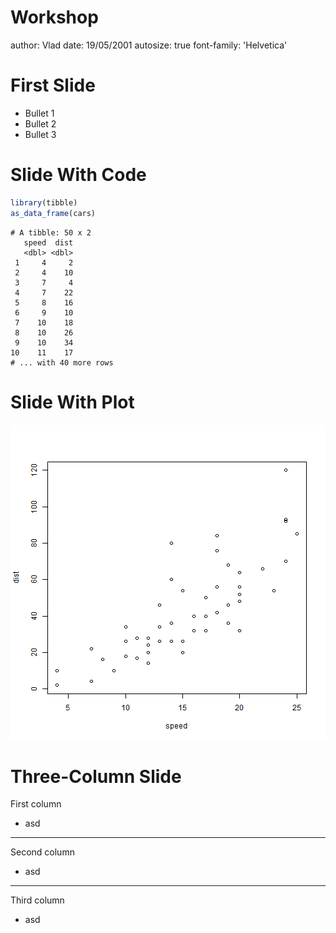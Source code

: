 Workshop
========================================================
author: Vlad
date: 19/05/2001
autosize: true
font-family: 'Helvetica'

First Slide
========================================================

- Bullet 1
- Bullet 2
- Bullet 3


Slide With Code
========================================================


```r
library(tibble)
as_data_frame(cars)
```

```
# A tibble: 50 x 2
   speed  dist
   <dbl> <dbl>
 1     4     2
 2     4    10
 3     7     4
 4     7    22
 5     8    16
 6     9    10
 7    10    18
 8    10    26
 9    10    34
10    11    17
# ... with 40 more rows
```

Slide With Plot
========================================================

![plot of chunk unnamed-chunk-2](test-figure/unnamed-chunk-2-1.png)

Three-Column Slide
====================================
First column
- asd
***
Second column
- asd
***
Third column
- asd
